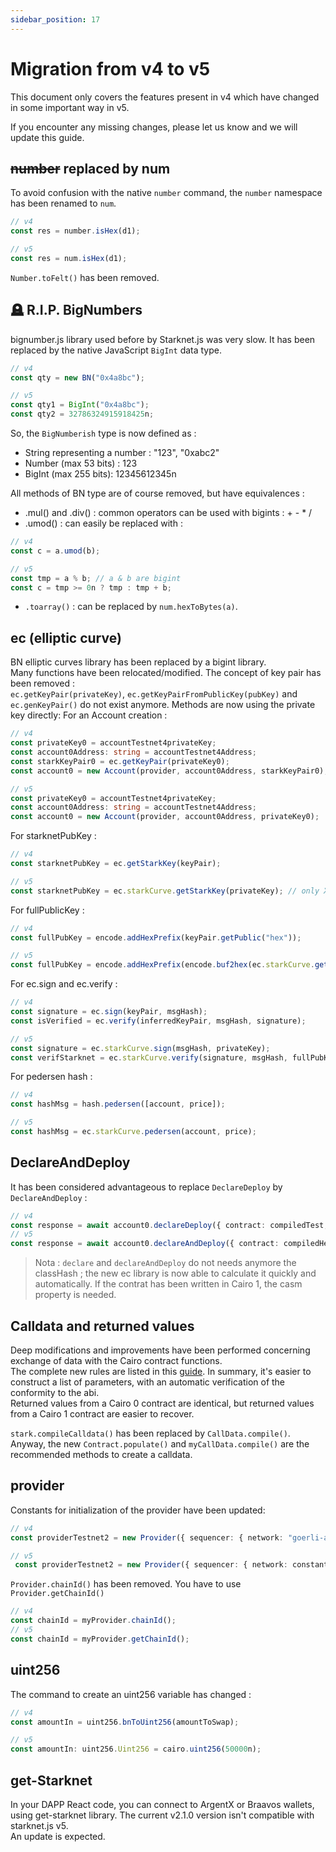 ```yaml
---
sidebar_position: 17
---
```


# Migration from v4 to v5

This document only covers the features present in v4 which have changed in some important way in v5.

If you encounter any missing changes, please let us know and we will update this guide.

## ~~number~~ replaced by num

To avoid confusion with the native `number` command, the `number` namespace has been renamed to `num`.

```typescript
// v4
const res = number.isHex(d1);

// v5
const res = num.isHex(d1);
```

`Number.toFelt()` has been removed.

## 🪦 R.I.P. BigNumbers

bignumber.js library used before by Starknet.js was very slow. It has been replaced by the native JavaScript `BigInt` data type.

```typescript
// v4
const qty = new BN("0x4a8bc");

// v5
const qty1 = BigInt("0x4a8bc");
const qty2 = 32786324915918425n;
```

So, the `BigNumberish` type is now defined as :

- String representing a number : "123", "0xabc2"
- Number (max 53 bits) : 123
- BigInt (max 255 bits): 12345612345n

All methods of BN type are of course removed, but have equivalences :

- .mul() and .div() : common operators can be used with bigints : + - \* /
- .umod() : can easily be replaced with :

```typescript
// v4
const c = a.umod(b);

// v5
const tmp = a % b; // a & b are bigint
const c = tmp >= 0n ? tmp : tmp + b;
```

- `.toarray()` : can be replaced by `num.hexToBytes(a)`.

## ec (elliptic curve)

BN elliptic curves library has been replaced by a bigint library.  
Many functions have been relocated/modified.
The concept of key pair has been removed :  
`ec.getKeyPair(privateKey)`, `ec.getKeyPairFromPublicKey(pubKey)` and `ec.genKeyPair()` do not exist anymore.
Methods are now using the private key directly:
For an Account creation :

```typescript
// v4
const privateKey0 = accountTestnet4privateKey;
const account0Address: string = accountTestnet4Address;
const starkKeyPair0 = ec.getKeyPair(privateKey0);
const account0 = new Account(provider, account0Address, starkKeyPair0);

// v5
const privateKey0 = accountTestnet4privateKey;
const account0Address: string = accountTestnet4Address;
const account0 = new Account(provider, account0Address, privateKey0);
```

For starknetPubKey :

```typescript
// v4
const starknetPubKey = ec.getStarkKey(keyPair);

// v5
const starknetPubKey = ec.starkCurve.getStarkKey(privateKey); // only X part of full pubKey
```

For fullPublicKey :

```typescript
// v4
const fullPubKey = encode.addHexPrefix(keyPair.getPublic("hex"));

// v5
const fullPubKey = encode.addHexPrefix(encode.buf2hex(ec.starkCurve.getPublicKey(privateKey, false))); // full key
```

For ec.sign and ec.verify :

```typescript
// v4
const signature = ec.sign(keyPair, msgHash);
const isVerified = ec.verify(inferredKeyPair, msgHash, signature);

// v5
const signature = ec.starkCurve.sign(msgHash, privateKey);
const verifStarknet = ec.starkCurve.verify(signature, msgHash, fullPubKeySource);
```

For pedersen hash :

```typescript
// v4
const hashMsg = hash.pedersen([account, price]);

// v5
const hashMsg = ec.starkCurve.pedersen(account, price);
```

## Declare**And**Deploy

It has been considered advantageous to replace `DeclareDeploy` by `DeclareAndDeploy` :

```typescript
// v4
const response = await account0.declareDeploy({ contract: compiledTest, classHash: testClassHash });
// v5
const response = await account0.declareAndDeploy({ contract: compiledHelloSierra, casm: compiledHelloCasm });
```

> Nota : `declare` and `declareAndDeploy` do not needs anymore the classHash ; the new ec library is now able to calculate it quickly and automatically. If the contrat has been written in Cairo 1, the casm property is needed.

## Calldata and returned values

Deep modifications and improvements have been performed concerning exchange of data with the Cairo contract functions.  
The complete new rules are listed in this [guide](define_call_message.md).
In summary, it's easier to construct a list of parameters, with an automatic verification of the conformity to the abi.  
Returned values from a Cairo 0 contract are identical, but returned values from a Cairo 1 contract are easier to recover.

`stark.compileCalldata()` has been replaced by `CallData.compile()`. Anyway, the new `Contract.populate()` and `myCallData.compile()` are the recommended methods to create a calldata.

## provider

Constants for initialization of the provider have been updated:

```typescript
// v4
const providerTestnet2 = new Provider({ sequencer: { network: "goerli-alpha-2" } });

// v5
 const providerTestnet2 = new Provider({ sequencer: { network: constants.NetworkName.SN_GOERLI2 } }); // or SN_GOERLI or SN_MAIN
```

`Provider.chainId()` has been removed. You have to use `Provider.getChainId()`

```typescript
// v4
const chainId = myProvider.chainId();
// v5
const chainId = myProvider.getChainId();
```

## uint256

The command to create an uint256 variable has changed :

```typescript
// v4
const amountIn = uint256.bnToUint256(amountToSwap);

// v5
const amountIn: uint256.Uint256 = cairo.uint256(50000n);
```

## get-Starknet

In your DAPP React code, you can connect to ArgentX or Braavos wallets, using get-starknet library. The current v2.1.0 version isn't compatible with starknet.js v5.  
An update is expected.
